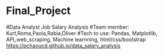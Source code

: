 # Final_Project

#Data Analyst Job Salary Analysis
#Team member: Kurt,Roma,Paola,Rabia,Oliver
#Tech to use: Pandas, Matplotlib, API_web_scraping, Machine learnning, html/css/bootstrap
https://pchaoucd.github.io/data_salary_analysis

